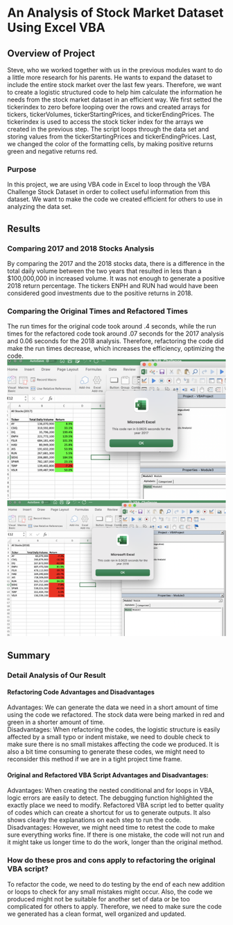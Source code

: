 # An Analysis of Stock Market Dataset Using Excel VBA

## Overview of Project
Steve, who we worked together with us in the previous modules want to do a little more research for his parents. He wants to expand the dataset to include the entire stock market over the last few years. Therefore, we want to create a logistic structured code to help him calculate the information he needs from the stock market dataset in an efficient way. We first setted the tickerindex to zero before looping over the rows and created arrays for tickers, tickerVolumes, tickerStartingPrices, and tickerEndingPrices. The tickerindex is used to access the stock ticker index for the arrays we created in the previous step. The script loops through the data set and storing values from the tickerStartingPrices and tickerEndingPrices. Last, we changed the color of the formatting cells, by making positive returns green and negative returns red. 
### Purpose
In this project, we are using VBA code in Excel to loop through the VBA Challenge Stock Dataset in order to collect useful information from this dataset. We want to make the code we created efficient for others to use in analyzing the data set. 
## Results
### Comparing 2017 and 2018 Stocks Analysis
By comparing the 2017 and the 2018 stocks data, there is a difference in the total daily volume between the two years that resulted in less than a $100,000,000 in increased volume. It was not enough to generate a positive 2018 return percentage. The tickers ENPH and RUN had would have been considered good investments due to the positive returns in 2018.
### Comparing the Original Times and Refactored Times 
The run times for the original code took around .4 seconds, while the run times for the refactored code took around .07 seconds for the 2017 analysis and 0.06 seconds for the 2018 analysis. Therefore, refactoring the code did make the run times decrease, which increases the efficiency, optimizing the code.
![This is an image](https://github.com/sherryli1116/ExcelVBA_Stock_Analysis/blob/main/resources/VBA_Challenge_2017.png)
![This is an image](https://github.com/sherryli1116/ExcelVBA_Stock_Analysis/blob/main/resources/VBA_Challenge_2018.png)
## Summary
### Detail Analysis of Our Result
#### Refactoring Code Advantages and Disadvantages
Advantages: We can generate the data we need in a short amount of time using the code we refactored. The stock data were being marked in red and green in a shorter amount of time.\
Disadvantages: When refactoring the codes, the logistic structure is easily affected by a small typo or indent mistake, we need to double check to make sure there is no small mistakes affecting the code we produced. It is also a bit time consuming to generate these codes, we might need to reconsider this method if we are in a tight project time frame.
#### Original and Refactored VBA Script Advantages and Disadvantages:
Advantages: When creating the nested conditional and for loops in VBA, logic errors are easily to detect. The debugging function highlighted the exactly place we need to modify. Refactored VBA script led to better quality of codes which can create a shortcut for us to generate outputs. It also shows clearly the explanations on each step to run the code.
Disadvantages: However, we might need time to retest the code to make sure everything works fine. If there is one mistake, the code will not run and it might take us longer time to do the work, longer than the original method. 
### How do these pros and cons apply to refactoring the original VBA script?
To refactor the code, we need to do testing by the end of each new addition or loops to check for any small mistakes might occur. Also, the code we produced might not be suitable for another set of data or be too complicated for others to apply. Therefore, we need to make sure the code we generated has a clean format, well organized and updated.
